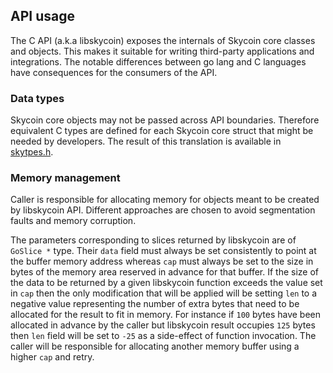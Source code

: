 
## API usage

The C API (a.k.a libskycoin) exposes the internals of Skycoin core
classes and objects. This makes it suitable for writing third-party
applications and integrations. The notable differences between go lang
and C languages have consequences for the consumers of the API.

### Data types

Skycoin core objects may not be passed across API boundaries. Therefore
equivalent C types are defined for each Skycoin core struct that
might be needed by developers. The result of this translation is
available in [skytpes.h](../../include/skytypes.h).

### Memory management

Caller is responsible for allocating memory for objects meant to be
created by libskycoin API. Different approaches are chosen to avoid
segmentation faults and memory corruption.

The parameters corresponding to slices returned by libskycoin are
of `GoSlice *` type. Their `data` field must always be
set consistently to point at the buffer memory address whereas
`cap` must always be set to the size in bytes of the memory
area reserved in advance for that buffer. If the size of the data
to be returned by a given libskycoin function exceeds the value
set in `cap` then the only modification that will be applied will
be setting `len` to a negative value representing the number
of extra bytes that need to be allocated for the result to fit in
memory. For instance if `100` bytes have been allocated in advance
by the caller but libskycoin result occupies `125` bytes then
`len` field will be set to `-25` as a side-effect of function
invocation. The caller will be responsible for allocating another
memory buffer using a higher `cap` and retry.

